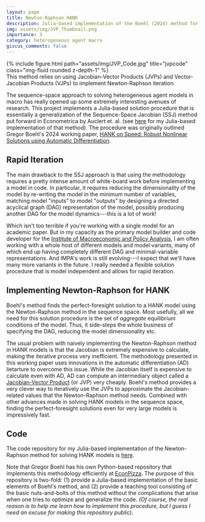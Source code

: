 ```yaml
---
layout: page
title: Newton-Raphson HANK
description: Julia-based implementation of the Boehl (2024) method for solving HANK models using Automatic Differentiation
img: assets/img/JVP_Thumbnail.png
importance: 3
category: heterogeneous agent macro
giscus_comments: false
---
```


<div class="row">
    {% include figure.html path="assets/img/JVP_Code.jpg" title="jvpcode" class="img-fluid rounded z-depth-1" %}
</div>
<div class="caption">
    This method relies on using Jacobian-Vector Products (JVPs) and Vector-Jacobian Products (VJPs) to implement Newton-Raphson iteration.
</div>

The sequence-space approach to solving heterogeneous agent models in macro has really opened up some extremely interesting avenues of research.
This project implements a Julia-based solution procedure that is essentially a generalization of the Sequence-Space Jacobian (SSJ) method put forward in Econometrica by Auclert et. al. (see [here](https://vasudeva-ram.github.io/projects/2_project/) for my Julia-based implementation of that method).
The procedure was originally outlined Gregor Boehl's 2024 working paper, [HANK on Speed: Robust Nonlinear Solutions using Automatic Differentiation](https://gregorboehl.com/live/hank_speed_boehl.pdf).

## Rapid Iteration
The main drawback to the SSJ approach is that using the methodology requires a pretty intense amount of white-board work before implementing a model in code.
In particular, it requires reducing the dimensionality of the model by re-writing the model in the minimum number of variables, matching model "inputs" to model "outputs" by designing a directed acyclical graph (DAG) representation of the model, possibly producing another DAG for the model dynamics---this is a lot of work!

Which isn't too terrible if you're working with a single model for an academic paper.
But in my capacity as the primary model builder and code developer for the [Institute of Macroeconomic and Policy Analysis](https://impa.american.edu/), I am often working with a whole host of different models and model variants, many of which end up having completely different DAG and minimal-variable representations.
And IMPA's work is still evolving---I expect that we'll have many more variants in the future.
I really needed a flexible solution procedure that is model independent and allows for rapid iteration.

## Implementing Newton-Raphson for HANK
Boehl's method finds the perfect-foresight solution to a HANK model using the Newton-Raphson method in the sequence space. 
Most usefully, all we need for this solution procedure is the set of _aggregate_ equilibrium conditions of the model.
Thus, it side-steps the whole business of specifying the DAG, reducing the model dimensionality etc.

The usual problem with naively implementing the Newton-Raphson method in HANK models is that the Jacobian is extremely expensive to calculate, making the iterative process very inefficient.
The methodology presented in this working paper uses innovations in the automatic differentiation (AD) lietarture to overcome this issue. 
While the Jacobian itself is expensive to calculate even with AD, AD can compute an intermediary object called a [Jacobian-Vector Product](https://uvadl2c.github.io/lectures/neural_network_dynamical/part4.pdf) (or JVP) very cheaply. 
Boehl's method provides a very clever way to iteratively use the JVPs to approximate the Jacobian-related values that the Newton-Raphson method needs. 
Combined with other advances made in solving HANK models in the sequence space, finding the perfect-foresight solutions even for very large models is impressively fast.

## Code
The code repository for my Julia-based implementation of the Newton-Raphson method for solving HANK models is [here](https://github.com/vasudeva-ram/Julia-NewtonRaphsonHANK).

Note that Gregor Boehl has his own Python-based repository that implements this methodology efficiently at [EconPizza](https://econpizza.readthedocs.io/en/stable/index.html).
The purpose of this repository is two-fold: (1) provide a Julia-based implementation of the basic elements of Boehl's method, and (2) provide a teaching tool consisting of the basic nuts-and-bolts of this method without the complications that arise when one tries to optimize and generalize the code. 
_(Of course, the real reason is to help me learn how to implement this procedure, but I guess I need an excuse for making this repository public)._


